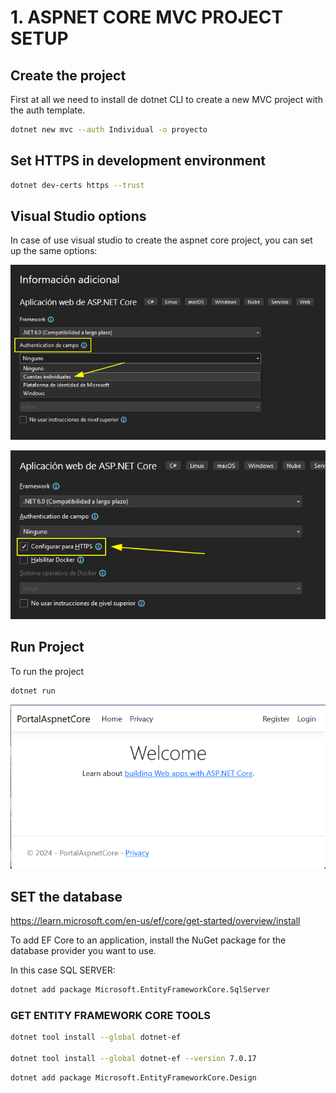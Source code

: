 # 1. ASPNET CORE MVC PROJECT SETUP

## Create the project

First at all we need to install de dotnet CLI to create a new MVC project with the auth template.

```bash
dotnet new mvc --auth Individual -o proyecto
```

## Set HTTPS in development environment

```bash
dotnet dev-certs https --trust
```

## Visual Studio options

In case of use visual studio to create the aspnet core project, you can set up the same options:

![](./docs/img/1.1_vs_project-creation-auth.png)

![](./docs/img/1.2_vs_project-creation-https.png)


## Run Project

To run the project

```bash
dotnet run
```
![](./docs/img/1.3_first_execution.png)

## SET the database

https://learn.microsoft.com/en-us/ef/core/get-started/overview/install

To add EF Core to an application, install the NuGet package for the database provider you want to use.

In this case SQL SERVER:
```bash
dotnet add package Microsoft.EntityFrameworkCore.SqlServer
```

### GET ENTITY FRAMEWORK CORE TOOLS

```bash
dotnet tool install --global dotnet-ef

dotnet tool install --global dotnet-ef --version 7.0.17
```

```bash
dotnet add package Microsoft.EntityFrameworkCore.Design
```